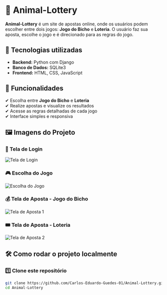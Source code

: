 # 🎰 Animal-Lottery

**Animal-Lottery** é um site de apostas online, onde os usuários podem escolher entre dois jogos: **Jogo do Bicho** e **Loteria**. O usuário faz sua aposta, escolhe o jogo e é direcionado para as regras do jogo.

## 🚀 Tecnologias utilizadas
- **Backend:** Python com Django
- **Banco de Dados:** SQLite3
- **Frontend:** HTML, CSS, JavaScript

## 📌 Funcionalidades
✔ Escolha entre **Jogo do Bicho** e **Loteria**  
✔ Realize apostas e visualize os resultados  
✔ Acesse as regras detalhadas de cada jogo  
✔ Interface simples e responsiva  

## 🖼️ Imagens do Projeto

### 🔐 Tela de Login
![Tela de Login](https://github.com/Carlos-Eduardo-Guedes-01/Animal-Lottery/tree/main/imagens/Tela_login.png)

### 🎮 Escolha do Jogo
![Escolha do Jogo](https://github.com/Carlos-Eduardo-Guedes-01/Animal-Lottery/tree/main/imagens/Escolha-jogo.png)

### 💰 Tela de Aposta - Jogo do Bicho
![Tela de Aposta 1](https://github.com/Carlos-Eduardo-Guedes-01/Animal-Lottery/tree/main/imagens/Tela_aposta1.png)

### 🎟️ Tela de Aposta - Loteria
![Tela de Aposta 2](https://github.com/Carlos-Eduardo-Guedes-01/Animal-Lottery/tree/main/imagens/Tela_aposta2.png)

## 🛠️ Como rodar o projeto localmente

### 1️⃣ Clone este repositório
```bash
git clone https://github.com/Carlos-Eduardo-Guedes-01/Animal-Lottery.git
cd Animal-Lottery
